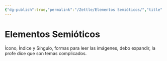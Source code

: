 ```yaml
---
{"dg-publish":true,"permalink":"/Zettle/Elementos Semióticos/","title":"Elementos Semióticos","tags":["Idea,"],"noteIcon":"","created":"2023-04-24T17:00:42.824-05:00","updated":"2023-08-26T20:26:16.237-05:00"}
---
```



# Elementos Semióticos

Ícono, Índice y Síngulo, formas para leer las imágenes, debo expandir, la profe dice que son temas complicados.
